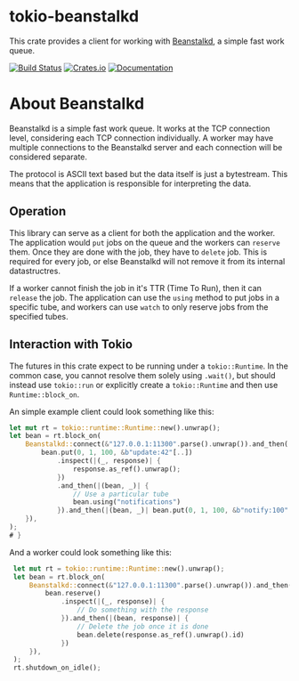 # tokio-beanstalkd

This crate provides a client for working with [Beanstalkd](https://beanstalkd.github.io/), a simple
fast work queue.

[![Build Status](https://travis-ci.org/bIgBV/tokio-beanstalkd.svg?branch=master)](https://travis-ci.org/bIgBV/tokio-beanstalkd)
[![Crates.io](https://img.shields.io/crates/v/tokio-beanstalkd.svg)](https://crates.io/crates/tokio-beanstalkd)
[![Documentation](https://docs.rs/tokio-beanstalkd/badge.svg)](https://docs.rs/tokio-beanstalkd/)

# About Beanstalkd

Beanstalkd is a simple fast work queue. It works at the TCP connection level, considering each TCP
connection individually. A worker may have multiple connections to the Beanstalkd server and each
connection will be considered separate.

The protocol is ASCII text based but the data itself is just a bytestream. This means that the
application is responsible for interpreting the data.

## Operation
This library can serve as a client for both the application and the worker. The application would
`put` jobs on the queue and the workers can `reserve` them. Once they are done with the job, they
have to `delete` job. This is required for every job, or else Beanstalkd will not remove it from
its internal datastructres.


If a worker cannot finish the job in it's TTR (Time To Run), then it can `release` the job. The
application can use the `using` method to put jobs in a specific tube, and workers can use `watch`
to only reserve jobs from the specified tubes.

## Interaction with Tokio

The futures in this crate expect to be running under a `tokio::Runtime`. In the common case,
you cannot resolve them solely using `.wait()`, but should instead use `tokio::run` or
explicitly create a `tokio::Runtime` and then use `Runtime::block_on`.

An simple example client could look something like this:

```rust
let mut rt = tokio::runtime::Runtime::new().unwrap();
let bean = rt.block_on(
    Beanstalkd::connect(&"127.0.0.1:11300".parse().unwrap()).and_then(|bean| {
        bean.put(0, 1, 100, &b"update:42"[..])
            .inspect(|(_, response)| {
                response.as_ref().unwrap();
            })
            .and_then(|(bean, _)| {
                // Use a particular tube
                bean.using("notifications")
            }).and_then(|(bean, _)| bean.put(0, 1, 100, &b"notify:100"[..]))
    }),
);
# }
```

And a worker could look something like this:
```rust
 let mut rt = tokio::runtime::Runtime::new().unwrap();
 let bean = rt.block_on(
     Beanstalkd::connect(&"127.0.0.1:11300".parse().unwrap()).and_then(|bean| {
         bean.reserve()
             .inspect(|(_, response)| {
                 // Do something with the response
             }).and_then(|(bean, response)| {
                 // Delete the job once it is done
                 bean.delete(response.as_ref().unwrap().id)
             })
     }),
 );
 rt.shutdown_on_idle();
```
